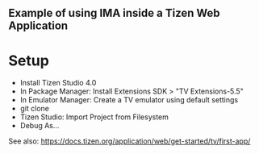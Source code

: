 ## Example of using IMA inside a Tizen Web Application
# Setup

* Install Tizen Studio 4.0
* In Package Manager: Install Extensions SDK > "TV Extensions-5.5"
* In Emulator Manager: Create a TV emulator using default settings
* git clone
* Tizen Studio: Import Project from Filesystem
* Debug As...

See also: https://docs.tizen.org/application/web/get-started/tv/first-app/

